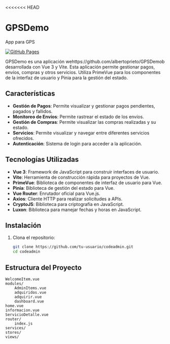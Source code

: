 <<<<<<< HEAD
# GPSDemo
App para GPS

[![GitHub Pages](https://img.shields.io/badge/GitHub-Pages-blue?logo=github)](https://albertoprieto.github.io/VueCrud/)

GPSDemo es una aplicación wehttps://github.com/albertoprieto/GPSDemob desarrollada con Vue 3 y Vite. Esta aplicación permite gestionar pagos, envíos, compras y otros servicios. Utiliza PrimeVue para los componentes de la interfaz de usuario y Pinia para la gestión del estado.

## Características

- **Gestión de Pagos**: Permite visualizar y gestionar pagos pendientes, pagados y fallidos.
- **Monitoreo de Envíos**: Permite rastrear el estado de los envíos.
- **Gestión de Compras**: Permite visualizar las compras realizadas y su estado.
- **Servicios**: Permite visualizar y navegar entre diferentes servicios ofrecidos.
- **Autenticación**: Sistema de login para acceder a la aplicación.

## Tecnologías Utilizadas

- **Vue 3**: Framework de JavaScript para construir interfaces de usuario.
- **Vite**: Herramienta de construcción rápida para proyectos de Vue.
- **PrimeVue**: Biblioteca de componentes de interfaz de usuario para Vue.
- **Pinia**: Biblioteca de gestión del estado para Vue.
- **Vue Router**: Enrutador oficial para Vue.js.
- **Axios**: Cliente HTTP para realizar solicitudes a APIs.
- **CryptoJS**: Biblioteca para criptografía en JavaScript.
- **Luxon**: Biblioteca para manejar fechas y horas en JavaScript.

## Instalación

1. Clona el repositorio:
   ```sh
   git clone https://github.com/tu-usuario/codeadmin.git
   cd codeadmin

## Estructura del Proyecto

    WelcomeItem.vue
    modules/
        AdminItems.vue
        adquiridos.vue
        adquirir.vue
        dashboard.vue
    home.vue
    informacion.vue
    ServicioDetalle.vue
    router/
        index.js
    services/
    stores/
    views/
